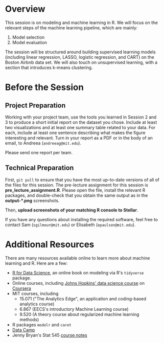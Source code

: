 # Overview

This session is on modeling and machine learning in R.  We will focus on the relevant steps of the machine learning pipeline, which are mainly:

1. Model selection
2. Model evaluation

The session will be structured around building supervised learning models (including linear regression, LASSO, logistic regression, and CART) on the Boston Airbnb data set. We will also touch on unsupervised learning, with a section that introduces k-means clustering.  


# Before the Session

## Project Preparation

Working with your project team, use the tools you learned in Session 2 and 3 to produce a short initial report on the dataset you chose. Include at least two visualizations and at least one summary table related to your data. For each, include at least one sentence describing what makes the figure interesting and relevant. Turn in your report as a PDF or in the body of an email, to Andreea (`andreeag@mit.edu`).

Please send one report per team. 


## Technical Preparation

First, `git pull` to ensure that you have the most up-to-date versions of all of the files for this session. The pre-lecture assignment for this session is **pre_lecture_assignment.R**.  Please open the file, install the relevant R packages, and double-check that you obtain the same output as in the **output-*.png** screenshots.

Then, **upload screenshots of your matching R console to Stellar**.

If you have any questions about installing the required software, feel free to contact Sam (`sgilmour@mit.edu`) or Elisabeth (`epaulson@mit.edu`).


# Additional Resources

There are many resources available online to learn more about machine learning and R.  Here are a few:

- [R for Data Science](http://r4ds.had.co.nz/), an online book on modeling via R's `tidyverse` package.
- Online courses, including [Johns Hopkins' data science course](https://www.coursera.org/specializations/jhu-data-science) on [Coursera](https://www.coursera.org/)
- MIT courses, including
  - 15.071 ("The Analytics Edge", an application and coding-based analytics course)
  - 6.867 (EECS's introductory Machine Learning course)
  - 9.520 (A theory course about regularized machine learning methods) 
- R packages `modelr` and `caret`
- [Data Camp](https://www.datacamp.com/)
- Jenny Bryan's Stat 545 [course notes](http://stat545.com/)
